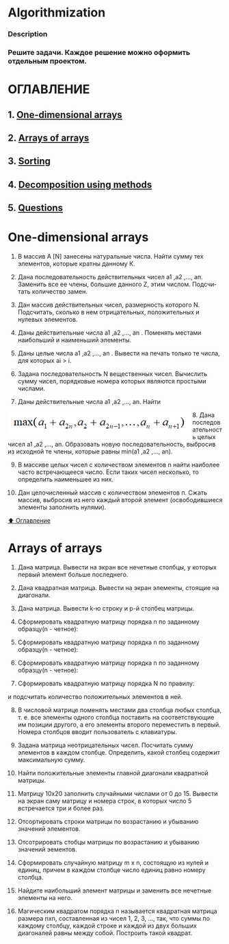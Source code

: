 # Algorithmization
### Description
### Решите задачи. Каждое решение можно оформить отдельным проектом.
# ОГЛАВЛЕНИЕ
## 1. [One-dimensional arrays](#One-dimensional-arrays)
## 2. [Arrays of arrays](#Arrays-of-arrays)
## 3. [Sorting](#Sorting)
## 4. [Decomposition using methods](#Decomposition-using-methods)
## 5. [Questions](#Questions)

# One-dimensional arrays
1. В массив A [N] занесены натуральные числа. Найти сумму тех элементов, которые кратны данному К.

2. Дана последовательность действительных чисел а1 ,а2 ,..., ап. Заменить все ее члены, большие данного Z, этим числом. Подсчи­тать количество замен.

3. Дан массив действительных чисел, размерность которого N. Подсчитать, сколько в нем отрицательных, положительных и нулевых элементов.

4. Даны действительные числа а1 ,а2 ,..., аn . Поменять местами наибольший и наименьший элементы.

5. Даны целые числа а1 ,а2 ,..., аn . Вывести на печать только те числа, для которых аi > i.

6. Задана последовательность N вещественных чисел. Вычислить сумму чисел, порядковые номера которых являются простыми числами.

7. Даны действительные числа а1 ,а2 ,..., аn. Найти
<p> 
  <img src="img/algorithmization_3-7.png" align="left">
</p>
8. Дана последовательность целых чисел а1 ,а2 ,..., аn. Образовать новую последовательность, выбросив из исходной те члены, которые равны min(а1 ,а2 ,..., аn).

9. В массиве целых чисел с количеством элементов n найти наиболее часто встречающееся число. Если таких чисел несколько, то определить наименьшее из них.

10. Дан целочисленный массив с количеством элементов п. Сжать массив, выбросив из него каждый второй элемент (освободившиеся элементы заполнить нулями).

[:arrow_up: Оглавление](#ОГЛАВЛЕНИЕ)

# Arrays of arrays

1. Дана матрица. Вывести на экран все нечетные столбцы, у которых первый элемент больше последнего.

2. Дана квадратная матрица. Вывести на экран элементы, стоящие на диагонали.

3. Дана матрица. Вывести k-ю строку и p-й столбец матрицы.

4. Сформировать квадратную матрицу порядка n по заданному образцу(n - четное):



5. Сформировать квадратную матрицу порядка n по заданному образцу(n - четное):



6. Сформировать квадратную матрицу порядка n по заданному образцу(n - четное):



7. Сформировать квадратную матрицу порядка N по правилу:



и подсчитать количество положительных элементов в ней.

8. В числовой матрице поменять местами два столбца любых столбца, т. е. все элементы одного столбца поставить на соответствующие им позиции другого, а его элементы второго переместить в первый. Номера столбцов вводит пользователь с клавиатуры.

9. Задана матрица неотрицательных чисел. Посчитать сумму элементов в каждом столбце. Определить, какой столбец содержит максимальную сумму.

10. Найти положительные элементы главной диагонали квадратной матрицы.

11. Матрицу 10x20 заполнить случайными числами от 0 до 15. Вывести на экран саму матрицу и номера строк, в которых число 5 встречается три и более раз.

12. Отсортировать строки матрицы по возрастанию и убыванию значений элементов.

13. Отсотрировать стобцы матрицы по возрастанию и убыванию значений эементов.

14. Сформировать случайную матрицу m x n, состоящую из нулей и единиц, причем в каждом столбце число единиц равно номеру столбца.

15. Найдите наибольший элемент матрицы и заменить все нечетные элементы на него.

16. Магическим квадратом порядка n называется квадратная матрица размера nxn, составленная из чисел 1, 2, 3, ..., так, что суммы по каждому столбцу, каждой строке и каждой из двух больших диагоналей равны между собой. Построить такой квадрат. 
